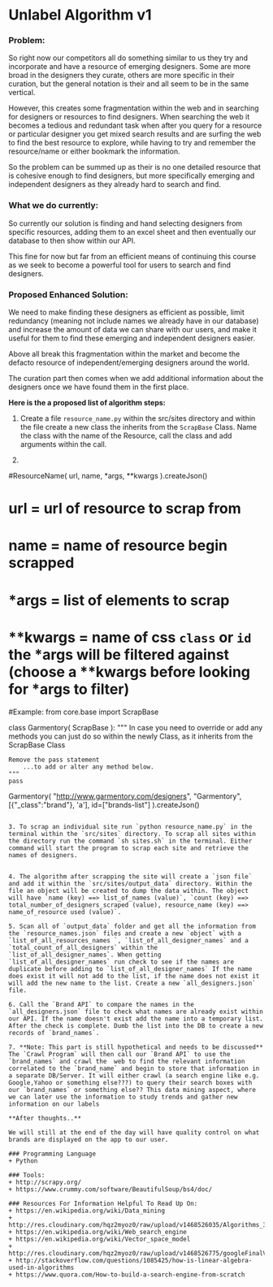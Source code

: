 # Unlabel Algorithm v1

### Problem:
So right now our competitors all do something similar to us they try and incorporate and have a resource of emerging designers. Some are more broad in the designers they curate, others are more specific in their curation, but the general notation is their and all seem to be in the same vertical.

However, this creates some fragmentation within the web and in searching for designers or resources to find designers. When searching the web it becomes a tedious and redundant task when after you query for a resource or particular designer you get mixed search results and are surfing the web to find the best resource to explore, while having to try and remember the resource/name or either bookmark the information. 

So the problem can be summed up as their is no one detailed resource that is cohesive enough to find designers, but more specifically emerging and independent designers as they already hard to search and find.


### What we do currently:
So currently our solution is finding and hand selecting designers from specific resources, adding them to an excel sheet and then eventually our database to then show within our API. 

This fine for now but far from an efficient means of continuing this course as we seek to become a powerful tool for users to search and find designers.


### Proposed Enhanced Solution:
We need to make finding these designers as efficient as possible, limit redundancy (meaning not include names we already have in our database) and increase the amount of data we can share with our users, and make it useful for them to find these emerging and independent designers easier.

Above all break this fragmentation within the market and become the defacto resource of independent/emerging designers around the world. 

The curation part then comes when we add additional information about the designers once we have found them in the first place. 


**Here is the a proposed list of algorithm steps:**

1. Create a file `resource_name.py` within the src/sites directory and within the file create a new class the inherits from the `ScrapBase` Class. Name the class with the name of the Resource, call the class and add arguments within the call.

2. ```python
#ResourceName( url, name, *args, **kwargs ).createJson()

# url = url of resource to scrap from
# name = name of resource begin scrapped
# *args = list of elements to scrap
# **kwargs = name of css `class` or `id` the *args will be filtered against (choose a **kwargs before looking for *args to filter)


#Example:
from core.base import ScrapBase

class Garmentory( ScrapBase ):
    """
    In case you need to override or add any methods you can just do so within the newly Class,
    as it inherits from the ScrapBase Class
    
    Remove the pass statement 
    	...to add or alter any method below.
    """
	pass
	
Garmentory( "http://www.garmentory.com/designers", "Garmentory", [{"_class":"brand"}, 'a'], id=["brands-list"] ).createJson()
```

3. To scrap an individual site run `python resource_name.py` in the terminal within the `src/sites` directory. To scrap all sites within the directory run the command `sh sites.sh` in the terminal. Either command will start the program to scrap each site and retrieve the names of designers. 


4. The algorithm after scrapping the site will create a `json file` and add it within the `src/sites/output_data` directory. Within the file an object will be created to dump the data within. The object will have `name (key) ==> list_of_names (value)`, `count (key) ==> total_number_of_designers_scraped (value), resource_name (key) ==> name_of_resource used (value)`. 

5. Scan all of `output_data` folder and get all the information from the `resource_names.json` files and create a new `object` with a `list_of_all_resources_names `, `list_of_all_designer_names` and a `total_count_of_all_designers` within the `list_of_all_designer_names`. When getting `list_of_all_designer_names` run check to see if the names are duplicate before adding to `list_of_all_designer_names` If the name does exist it will not add to the list, if the name does not exist it will add the new name to the list. Create a new `all_designers.json` file.

6. Call the `Brand API` to compare the names in the `all_designers.json` file to check what names are already exist within our API. If the name doesn't exist add the name into a temporary list. After the check is complete. Dumb the list into the DB to create a new records of `brand_names`. 

7. **Note: This part is still hypothetical and needs to be discussed** The `Crawl Program` will then call our `Brand API` to use the `brand_names` and crawl the  web to find the relevant information correlated to the `brand_name` and begin to store that information in a separate DB/Server. It will either crawl (a search engine like e.g. Google,Yahoo or something else???) to query their search boxes with our `brand_names` or something else?? This data mining aspect, where we can later use the information to study trends and gather new information on our labels

**After thoughts..**

We will still at the end of the day will have quality control on what brands are displayed on the app to our user. 

### Programming Language 
+ Python

### Tools:
+ http://scrapy.org/
+ https://www.crummy.com/software/BeautifulSoup/bs4/doc/

### Resources For Information Helpful To Read Up On:
+ https://en.wikipedia.org/wiki/Data_mining
+ http://res.cloudinary.com/hqz2myoz0/raw/upload/v1468526035/Algorithms_3rd_b6qtz2.pdf
+ https://en.wikipedia.org/wiki/Web_search_engine
+ https://en.wikipedia.org/wiki/Vector_space_model
+ http://res.cloudinary.com/hqz2myoz0/raw/upload/v1468526775/googleFinalVersionFixed_kvzp9s.pdf
+ http://stackoverflow.com/questions/1085425/how-is-linear-algebra-used-in-algorithms
+ https://www.quora.com/How-to-build-a-search-engine-from-scratch

